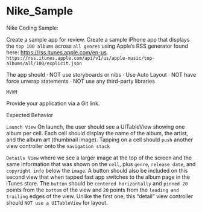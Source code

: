 # Nike_Sample


Nike Coding Sample:

Create a sample app for review. Create a sample iPhone app that displays the `top 100 albums` across `all genres` using Apple’s RSS generator found here: https://rss.itunes.apple.com/en-us.
`https://rss.itunes.apple.com/api/v1/us/apple-music/top-albums/all/100/explicit.json`

The app should
·       NOT use storyboards or nibs
·       Use Auto Layout
·       NOT have force unwrap statements
·       NOT use any third-party libraries

`MVVM`

Provide your application via a Git link.

Expected Behavior

`Launch View`
On launch, the user should see a UITableView showing one album per cell. 
Each cell should display the name of the album, the artist, and the album art (thumbnail image). 
Tapping on a cell should `push` another view controller onto the `navigation stack`

`Details View`
where we see a larger image at the top of the screen and the same information that was shown on the `cell`, plus `genre`, `release date`, and `copyright info` below the `image`. 
A button should also be included on this second view that when tapped fast app switches to the album page in the iTunes store. 
The `button` should be `centered horizontally` and `pinned 20` points from the `bottom` of the view and `20` points from the `leading and trailing` edges of the view. Unlike the first one, this “detail” view controller should `NOT use a UITableView` for layout. 
